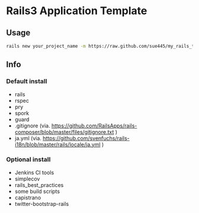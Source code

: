 # Rails3 Application Template

## Usage
``` sh
rails new your_project_name -m https://raw.github.com/sue445/my_rails_template/master/template.rb
```

## Info
### Default install
* rails
* rspec
* pry
* spork
* guard
* .gitignore (via. https://github.com/RailsApps/rails-composer/blob/master/files/gitignore.txt )
* ja.yml (via. https://github.com/svenfuchs/rails-i18n/blob/master/rails/locale/ja.yml )

### Optional install
* Jenkins CI tools
 * simplecov
 * rails_best_practices
 * some build scripts
* capistrano
* twitter-bootstrap-rails


